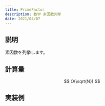 ```yaml
---
title: PrimeFactor
description: 数学 素因数列挙
date: 2021/04/07
---
```


## 説明
素因数を列挙します。

## 計算量
$$
O(\sqrt{N})
$$

## 実装例

```cpp import=/assets/Library/math/primefactor.cpp
```
